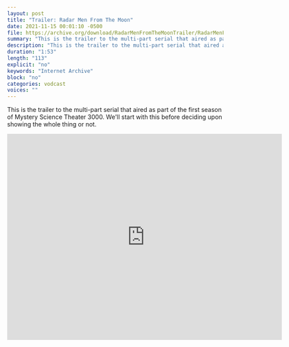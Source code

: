 ```yaml
---
layout: post
title: "Trailer: Radar Men From The Moon"
date: 2021-11-15 00:01:10 -0500
file: https://archive.org/download/RadarMenFromTheMoonTrailer/RadarMenFromTheMoonTrailer.mp4
summary: "This is the trailer to the multi-part serial that aired as part of the first season of Mystery Science Theater 3000.  We'll start with this before deciding upon showing the whole thing or not."
description: "This is the trailer to the multi-part serial that aired as part of the first season of Mystery Science Theater 3000.  We'll start with this before deciding upon showing the whole thing or not."
duration: "1:53"
length: "113"
explicit: "no" 
keywords: "Internet Archive"
block: "no" 
categories: vodcast
voices: ""
---
```


This is the trailer to the multi-part serial that aired as part of the first season of Mystery Science Theater 3000.  We'll start with this before deciding upon showing the whole thing or not.

<iframe src="https://archive.org/embed/RadarMenFromTheMoonTrailer" width="640" height="480" frameborder="0" webkitallowfullscreen="true" mozallowfullscreen="true" allowfullscreen></iframe>
